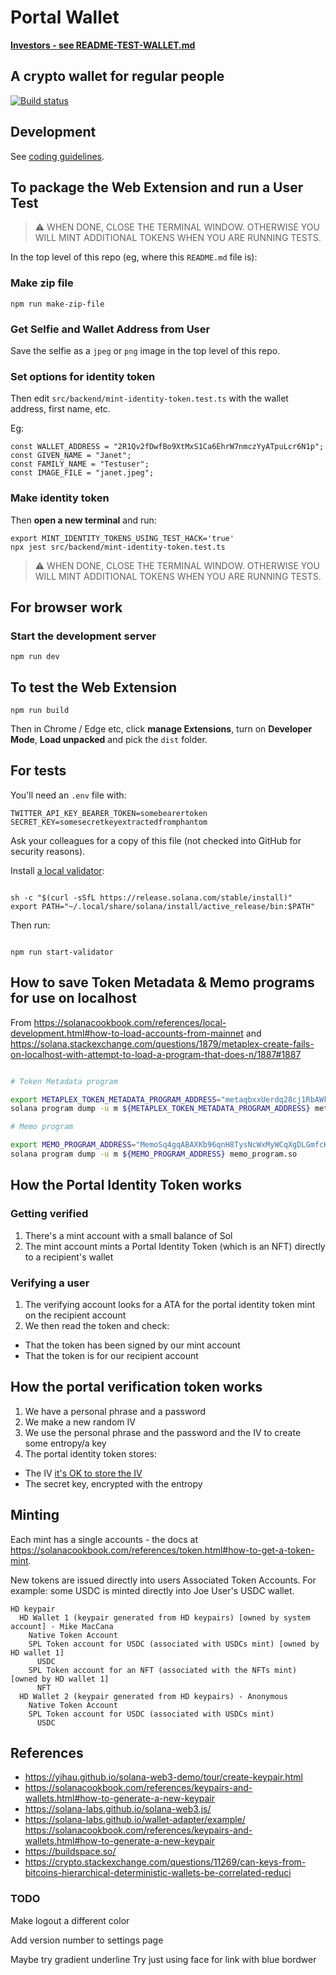 # Portal Wallet

**[Investors - see README-TEST-WALLET.md](./README-TEST-WALLET.md)**

## A crypto wallet for regular people

[![Build status](https://github.com/portalwallet/portalwallet/actions/workflows/tests.yaml/badge.svg)](https://github.com/portalwallet/portalwallet/actions)

## Development

See [coding guidelines](CODING_GUIDELINES.md).

## To package the Web Extension and run a User Test

> ⚠️ WHEN DONE, CLOSE THE TERMINAL WINDOW. OTHERWISE YOU WILL MINT ADDITIONAL TOKENS WHEN YOU ARE RUNNING TESTS.

In the top level of this repo (eg, where this `README.md` file is):

### Make zip file

```
npm run make-zip-file
```

### Get Selfie and Wallet Address from User

Save the selfie as a `jpeg` or `png` image in the top level of this repo.

### Set options for identity token

Then edit `src/backend/mint-identity-token.test.ts` with the wallet address, first name, etc.

Eg:

```
const WALLET_ADDRESS = "2R1Qv2fDwfBo9XtMxS1Ca6EhrW7nmczYyATpuLcr6N1p";
const GIVEN_NAME = "Janet";
const FAMILY_NAME = "Testuser";
const IMAGE_FILE = "janet.jpeg";
```

### Make identity token

Then **open a new terminal** and run:

```
export MINT_IDENTITY_TOKENS_USING_TEST_HACK='true'
npx jest src/backend/mint-identity-token.test.ts
```

> ⚠️ WHEN DONE, CLOSE THE TERMINAL WINDOW. OTHERWISE YOU WILL MINT ADDITIONAL TOKENS WHEN YOU ARE RUNNING TESTS.

## For browser work

### Start the development server

`npm run dev`

## To test the Web Extension

```
npm run build
```

Then in Chrome / Edge etc, click **manage Extensions**, turn on **Developer Mode**, **Load unpacked** and pick the `dist` folder.

## For tests

You'll need an `.env` file with:

```
TWITTER_API_KEY_BEARER_TOKEN=somebearertoken
SECRET_KEY=somesecretkeyextractedfromphantom
```

Ask your colleagues for a copy of this file (not checked into GitHub for security reasons).

Install [a local validator](https://solanacookbook.com/references/local-development.html#starting-a-local-validator):

```

sh -c "$(curl -sSfL https://release.solana.com/stable/install)"
export PATH="~/.local/share/solana/install/active_release/bin:$PATH"

```

Then run:

```

npm run start-validator

```

## How to save Token Metadata & Memo programs for use on localhost

From https://solanacookbook.com/references/local-development.html#how-to-load-accounts-from-mainnet
and https://solana.stackexchange.com/questions/1879/metaplex-create-fails-on-localhost-with-attempt-to-load-a-program-that-does-n/1887#1887

```bash

# Token Metadata program

export METAPLEX_TOKEN_METADATA_PROGRAM_ADDRESS="metaqbxxUerdq28cj1RbAWkYQm3ybzjb6a8bt518x1s"
solana program dump -u m ${METAPLEX_TOKEN_METADATA_PROGRAM_ADDRESS} metaplex_token_metadata_program.so

# Memo program

export MEMO_PROGRAM_ADDRESS="MemoSq4gqABAXKb96qnH8TysNcWxMyWCqXgDLGmfcHr"
solana program dump -u m ${MEMO_PROGRAM_ADDRESS} memo_program.so

```

## How the Portal Identity Token works

### Getting verified

1. There's a mint account with a small balance of Sol
2. The mint account mints a Portal Identity Token (which is an NFT) directly to a recipient's wallet

### Verifying a user

1. The verifying account looks for a ATA for the portal identity token mint on the recipient account
2. We then read the token and check:

- That the token has been signed by our mint account
- That the token is for our recipient account

## How the portal verification token works

1. We have a personal phrase and a password
2. We make a new random IV
3. We use the personal phrase and the password and the IV to create some entropy/a key
4. The portal identity token stores:

- The IV [it's OK to store the IV](https://security.stackexchange.com/questions/17044/when-using-aes-and-cbc-is-it-necessary-to-keep-the-iv-secret)
- The secret key, encrypted with the entropy

## Minting

Each mint has a single accounts - the docs at https://solanacookbook.com/references/token.html#how-to-get-a-token-mint.

New tokens are issued directly into users Associated Token Accounts. For example: some USDC is minted directly into Joe User's USDC wallet.

```
HD keypair
  HD Wallet 1 (keypair generated from HD keypairs) [owned by system account] - Mike MacCana
    Native Token Account
    SPL Token account for USDC (associated with USDCs mint) [owned by HD wallet 1]
      USDC
    SPL Token account for an NFT (associated with the NFTs mint) [owned by HD wallet 1]
      NFT
  HD Wallet 2 (keypair generated from HD keypairs) - Anonymous
    Native Token Account
    SPL Token account for USDC (associated with USDCs mint)
      USDC

```

## References

- https://yihau.github.io/solana-web3-demo/tour/create-keypair.html
- https://solanacookbook.com/references/keypairs-and-wallets.html#how-to-generate-a-new-keypair
- https://solana-labs.github.io/solana-web3.js/
- https://solana-labs.github.io/wallet-adapter/example/
  https://solanacookbook.com/references/keypairs-and-wallets.html#how-to-generate-a-new-keypair
- https://buildspace.so/
- https://crypto.stackexchange.com/questions/11269/can-keys-from-bitcoins-hierarchical-deterministic-wallets-be-correlated-reduci

### TODO

Make logout a different color

Add version number to settings page

Maybe try gradient underline
Try just using face for link with blue bordwer

